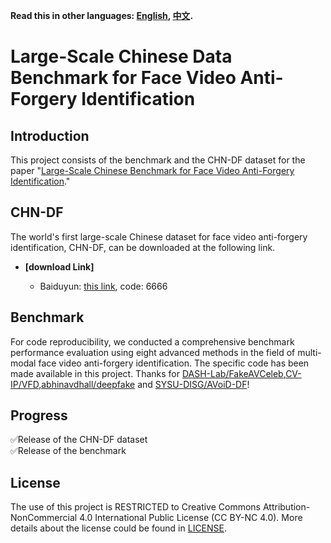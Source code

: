 **Read this in other languages: [English](README.md), [中文](README_zh.md).**
# Large-Scale Chinese Data Benchmark for Face Video Anti-Forgery Identification
## Introduction
This project consists of the benchmark and the CHN-DF dataset for the paper "[Large-Scale Chinese Benchmark for Face Video Anti-Forgery Identification](https://chinaxiv.org/abs/202401.00241)."
## CHN-DF
The world's first large-scale Chinese dataset for face video anti-forgery identification, CHN-DF, can be downloaded at the following link.
   - **[download Link]**
     
     - Baiduyun: [this link](https://pan.baidu.com/s/1DqKtDQBw20dd9Ry1gzkTXg), code: 6666
## Benchmark
For code reproducibility, we conducted a comprehensive benchmark performance evaluation using eight advanced methods in the field of multi-modal face video anti-forgery identification. The specific code has been made available in this project.
Thanks for [DASH-Lab/FakeAVCeleb](https://github.com/DASH-Lab/FakeAVCeleb),[CV-IP/VFD](https://github.com/CV-IP/VFD),[abhinavdhall/deepfake](https://github.com/abhinavdhall/deepfake) and [SYSU-DISG/AVoiD-DF](https://github.com/SYSU-DISG/AVoiD-DF)!
## Progress

<div>✅Release of the CHN-DF dataset</div>
<div>✅Release of the benchmark</div>


## License
The use of this project is RESTRICTED to Creative Commons Attribution-NonCommercial 4.0 International Public License (CC BY-NC 4.0). More details about the license could be found in [LICENSE](https://creativecommons.org/licenses/by-nc/4.0/).
